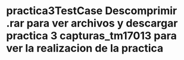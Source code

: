 # practica3TestCase Descomprimir .rar para ver archivos y descargar practica 3 capturas_tm17013 para ver la realizacion de la practica
